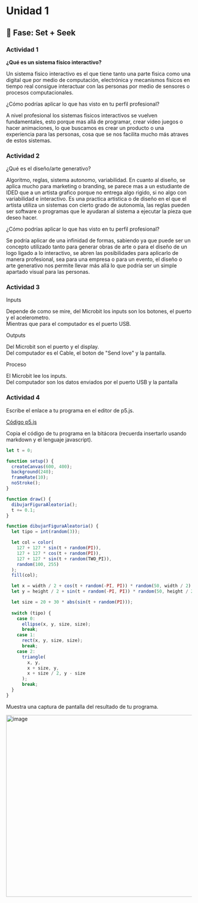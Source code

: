 # Unidad 1

## 🔎 Fase: Set + Seek

### Actividad 1

**¿Qué es un sistema físico interactivo?**

Un sistema fisico interactivo es el que tiene tanto una parte fisica como una digital que por medio de computación, electrónica y mecanismos físicos en tiempo real consigue interactuar con las personas por medio de sensores o procesos computacionales.

¿Cómo podrías aplicar lo que has visto en tu perfil profesional?

A nivel profesional los sistemas fisicos interactivos se vuelven fundamentales, esto porque mas allá de programar, crear video juegos o hacer animaciones, lo que buscamos es crear un producto o una experiencia para las personas, cosa que se nos facilita mucho más atraves de estos sistemas.

### Actividad 2

¿Qué es el diseño/arte generativo?

Algoritmo, reglas, sistema autonomo, variabilidad. En cuanto al diseño, se aplica mucho para marketing o branding, se parece mas a un estudiante de IDED que a un artista grafico porque no entrega algo rigido, si no algo con variabilidad e interactivo. Es una practica artistica o de diseño en el que el artista utiliza un sistemas con cierto grado de autonomía, las reglas pueden ser software o programas que le ayudaran al sistema a ejecutar la pieza que deseo hacer.

¿Cómo podrías aplicar lo que has visto en tu perfil profesional?

Se podría aplicar de una infinidad de formas, sabiendo ya que puede ser un concepto utilizado tanto para generar obras de arte o para el diseño de un logo ligado a lo interactivo, se abren las posibilidades para aplicarlo de manera profesional, sea para una empresa o para un evento, el diseño o arte generativo nos permite llevar más allá lo que podría ser un simple apartado visual para las personas.

### Actividad 3

Inputs

Depende de como se mire, del Microbit los inputs son los botones, el puerto y el acelerometro.  
Mientras que para el computador es el puerto USB.

Outputs

Del Microbit son el puerto y el display.  
Del computador es el Cable, el boton de "Send love" y la pantalla.

Proceso

El Microbit lee los inputs.  
Del computador son los datos enviados por el puerto USB y la pantalla

### Actividad 4

Escribe el enlace a tu programa en el editor de p5.js.

[Código p5.js](https://editor.p5js.org/alejogonzdav41/sketches/lhBSbsggE)

Copia el código de tu programa en la bitácora (recuerda insertarlo usando markdown y el lenguaje javascript).

``` js
let t = 0;

function setup() {
  createCanvas(600, 400);
  background(240);
  frameRate(10);
  noStroke();
}

function draw() {
  dibujarFiguraAleatoria();
  t += 0.1;
}

function dibujarFiguraAleatoria() {
  let tipo = int(random(3));

  let col = color(
    127 + 127 * sin(t + random(PI)),
    127 + 127 * cos(t + random(PI)),
    127 + 127 * sin(t + random(TWO_PI)),
    random(100, 255)
  );
  fill(col);

  let x = width / 2 + cos(t + random(-PI, PI)) * random(50, width / 2);
  let y = height / 2 + sin(t + random(-PI, PI)) * random(50, height / 2);

  let size = 20 + 30 * abs(sin(t + random(PI)));
  
  switch (tipo) {
    case 0:
      ellipse(x, y, size, size);
      break;
    case 1:
      rect(x, y, size, size);
      break;
    case 2:
      triangle(
        x, y,
        x + size, y,
        x + size / 2, y - size
      );
      break;
  }
}
```

Muestra una captura de pantalla del resultado de tu programa.

<img width="746" height="493" alt="image" src="https://github.com/user-attachments/assets/e5270c4c-00ed-4a67-8385-e71e3454403e" />

